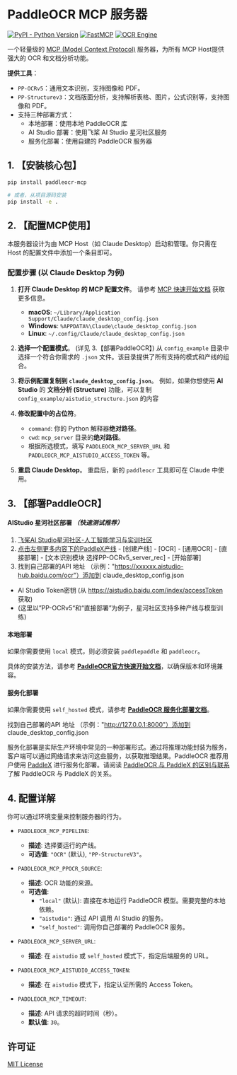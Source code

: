 # PaddleOCR MCP 服务器

[![PyPI - Python Version](https://img.shields.io/pypi/pyversions/paddleocr-mcp.svg)](https://pypi.org/project/paddleocr-mcp/)
[![FastMCP](https://img.shields.io/badge/Built%20with-FastMCP%20v2-blue)](https://gofastmcp.com)
[![OCR Engine](https://img.shields.io/badge/OCR-PaddleOCR-orange)](https://github.com/PaddlePaddle/PaddleOCR)

一个轻量级的 [MCP (Model Context Protocol)](https://gofastmcp.com) 服务器，为所有 MCP Host提供强大的 OCR 和文档分析功能。

**提供工具**：
- `PP-OCRv5`：通用文本识别，支持图像和 PDF。
- `PP-Structurev3`：文档版面分析，支持解析表格、图片，公式识别等，支持图像和 PDF。
- 支持三种部署方式：
  - 本地部署：使用本地 PaddleOCR 库
  - AI Studio 部署：使用飞桨 AI Studio 星河社区服务
  - 服务化部署：使用自建的 PaddleOCR 服务器

## 1. 【安装核心包】

```bash
pip install paddleocr-mcp

# 或者，从项目源码安装
pip install -e .
```


## 2. 【配置MCP使用】

本服务器设计为由 MCP Host（如 Claude Desktop）启动和管理。你只需在 Host 的配置文件中添加一个条目即可。

### 配置步骤 (以 Claude Desktop 为例)

1.  **打开 Claude Desktop 的 MCP 配置文件**。 请参考 [MCP 快速开始文档](https://mcp-docs.cn/quickstart/user) 获取更多信息。
    -   **macOS**: `~/Library/Application Support/Claude/claude_desktop_config.json`
    -   **Windows**: `%APPDATA%\Claude\claude_desktop_config.json`
    -   **Linux**: `~/.config/Claude/claude_desktop_config.json`

2.  **选择一个配置模式**。 (详见 3.【部署PaddleOCR】) 
    从 `config_example` 目录中选择一个符合你需求的 `.json` 文件。该目录提供了所有支持的模式和产线的组合。

3.  **将示例配置复制到 `claude_desktop_config.json`**。
    例如，如果你想使用 **AI Studio** 的 **文档分析 (Structure)** 功能，可以复制 `config_example/aistudio_structure.json` 的内容

4.  **修改配置中的占位符**。
    -  `command`: 你的 Python 解释器**绝对路径**。
    -  `cwd`: `mcp_server` 目录的**绝对路径**。
    -   根据所选模式，填写 `PADDLEOCR_MCP_SERVER_URL` 和 `PADDLEOCR_MCP_AISTUDIO_ACCESS_TOKEN` 等。  

5.  **重启 Claude Desktop**。
    重启后，新的 `paddleocr` 工具即可在 Claude 中使用。

## 3. 【部署PaddleOCR】

#### AIStudio 星河社区部署 *（快速测试推荐）* 

1.  [飞桨AI Studio星河社区-人工智能学习与实训社区](https://aistudio.baidu.com/pipeline/mine)
2.  [点击左侧更多内容下的PaddleX产线](https://aistudio.baidu.com/pipeline/mine) - [创建产线] - [OCR] - [通用OCR] - [直接部署] - [文本识别模块 选择PP-OCRv5_server_rec] - [开始部署]
3.  找到自己部署的API 地址 （示例："https://xxxxxx.aistudio-hub.baidu.com/ocr"）添加到 claude_desktop_config.json 

- AI Studio Token密钥 (从 https://aistudio.baidu.com/index/accessToken 获取)
- (这里以”PP-OCRv5“和“直接部署”为例子，星河社区支持多种产线与模型训练)

#### 本地部署

如果你需要使用 `local` 模式，则必须安装 `paddlepaddle` 和 `paddleocr`。

具体的安装方法，请参考 **[PaddleOCR官方快速开始文档](https://paddlepaddle.github.io/PaddleOCR/main/quick_start.html)**，以确保版本和环境兼容。

#### 服务化部署 

如果你需要使用 `self_hosted` 模式，请参考 **[PaddleOCR 服务化部署文档](https://paddlepaddle.github.io/PaddleOCR/main/version3.x/deployment/serving.html)**。

找到自己部署的API 地址 （示例："http://127.0.0.1:8000"）添加到 claude_desktop_config.json 

服务化部署是实际生产环境中常见的一种部署形式。通过将推理功能封装为服务，客户端可以通过网络请求来访问这些服务，以获取推理结果。PaddleOCR 推荐用户使用 [PaddleX](https://github.com/PaddlePaddle/PaddleX) 进行服务化部署。请阅读 [PaddleOCR 与 PaddleX 的区别与联系](https://paddlepaddle.github.io/PaddleOCR/main/version3.x/paddleocr_and_paddlex.html#1-paddleocr-%E4%B8%8E-paddlex-%E7%9A%84%E5%8C%BA%E5%88%AB%E4%B8%8E%E8%81%94%E7%B3%BB) 了解 PaddleOCR 与 PaddleX 的关系。

## 4. 配置详解

你可以通过环境变量来控制服务器的行为。

-   `PADDLEOCR_MCP_PIPELINE`:
    -   **描述**: 选择要运行的产线。
    -   **可选值**: `"OCR"` (默认), `"PP-StructureV3"`。

-   `PADDLEOCR_MCP_PPOCR_SOURCE`:
    -   **描述**: OCR 功能的来源。
    -   **可选值**:
        -   `"local"` (默认): 直接在本地运行 PaddleOCR 模型。需要完整的本地依赖。
        -   `"aistudio"`: 通过 API 调用 AI Studio 的服务。
        -   `"self_hosted"`: 调用你自己部署的 PaddleOCR 服务。

-   `PADDLEOCR_MCP_SERVER_URL`:
    -   **描述**: 在 `aistudio` 或 `self_hosted` 模式下，指定后端服务的 URL。

-   `PADDLEOCR_MCP_AISTUDIO_ACCESS_TOKEN`:
    -   **描述**: 在 `aistudio` 模式下，指定认证所需的 Access Token。

-   `PADDLEOCR_MCP_TIMEOUT`:
    -   **描述**: API 请求的超时时间（秒）。
    -   **默认值**: `30`。

## 许可证

[MIT License](LICENSE)
